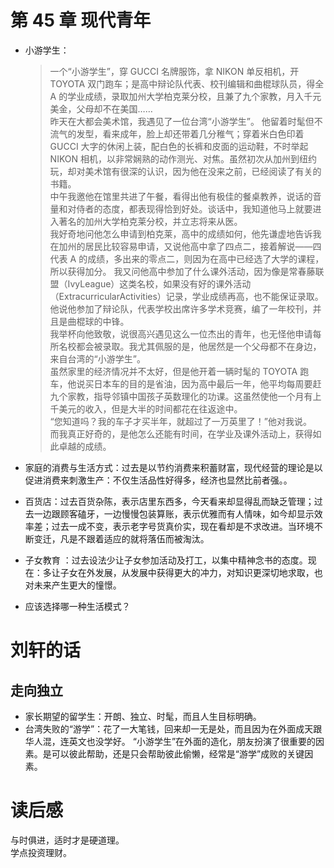 # 第 45 章 现代青年

- 小游学生：
  > 一个“小游学生”，穿 GUCCI 名牌服饰，拿 NIKON 单反相机，开 TOYOTA 双门跑车；是高中辩论队代表、校刊编辑和曲棍球队员，得全 A 的学业成绩，录取加州大学柏克莱分校，且兼了九个家教，月入千元美金，父母却不在美国……  
  > 昨天在大都会美术馆，我遇见了一位台湾“小游学生”。
  > 他留着时髦但不流气的发型，看来成年，脸上却还带着几分稚气；穿着米白色印着 GUCCI 大字的休闲上装，配白色的长裤和皮面的运动鞋，不时举起 NIKON 相机，以非常娴熟的动作测光、对焦。虽然初次从加州到纽约玩，却对美术馆有很深的认识，因为他在没来之前，已经阅读了有关的书籍。  
  > 中午我邀他在馆里共进了午餐，看得出他有极佳的餐桌教养，说话的音量和对侍者的态度，都表现得恰到好处。谈话中，我知道他马上就要进入著名的加州大学柏克莱分校，并立志将来从医。  
  > 我好奇地问他怎么申请到柏克莱，高中的成绩如何，他先谦虚地告诉我在加州的居民比较容易申请，又说他高中拿了四点二，接着解说——四代表 A 的成绩，多出来的零点二，则因为在高中已经选了大学的课程，所以获得加分。
  > 我又问他高中参加了什么课外活动，因为像是常春藤联盟（IvyLeague）这类名校，如果没有好的课外活动（ExtracurricularActivities）记录，学业成绩再高，也不能保证录取。他说他参加了辩论队，代表学校出席许多学术竞赛，编了一年校刊，并且是曲棍球的中锋。  
  >  我举杯向他致敬，说很高兴遇见这么一位杰出的青年，也无怪他申请每所名校都会被录取。我尤其佩服的是，他居然是一个父母都不在身边，来自台湾的“小游学生”。  
  >  虽然家里的经济情况并不太好，但是他开着一辆时髦的 TOYOTA 跑车，他说买日本车的目的是省油，因为高中最后一年，他平均每周要赶九个家教，指导邻镇中国孩子英数理化的功课。这虽然使他一个月有上千美元的收入，但是大半的时间都花在往返途中。  
  >  “您知道吗？我的车子才买半年，就超过了一万英里了！”他对我说。  
  >  而我真正好奇的，是他怎么还能有时间，在学业及课外活动上，获得如此卓越的成绩。

* 家庭的消费与生活方式：过去是以节约消费来积蓄财富，现代经营的理论是以促进消费来刺激生产：不仅生活品性好得多，经济也显然比前者强。。
* 百货店：过去百货杂陈，表示店里东西多，今天看来却显得乱而缺乏管理；过去一边跟顾客磕牙，一边慢慢包装算账，表示优雅而有人情味，如今却显示效率差；过去一成不变，表示老字号货真价实，现在看却是不求改进。当环境不断变迁，凡是不跟着适应的就将落伍而被淘汰。
* 子女教育 ：过去设法少让子女参加活动及打工，以集中精神念书的态度。现在：多让子女在外发展，从发展中获得更大的冲力，对知识更深切地求取，也对未来产生更大的憧憬。

* 应该选择哪一种生活模式？

# 刘轩的话

## 走向独立

- 家长期望的留学生：开朗、独立、时髦，而且人生目标明确。
- 台湾失败的“游学”：花了一大笔钱，回来却一无是处，而且因为在外面成天跟华人混，连英文也没学好。
  “小游学生”在外面的造化，朋友扮演了很重要的因素。是可以彼此帮助，还是只会帮助彼此偷懒，经常是“游学”成败的关键因素。

# 读后感

与时俱进，适时才是硬道理。  
学点投资理财。
